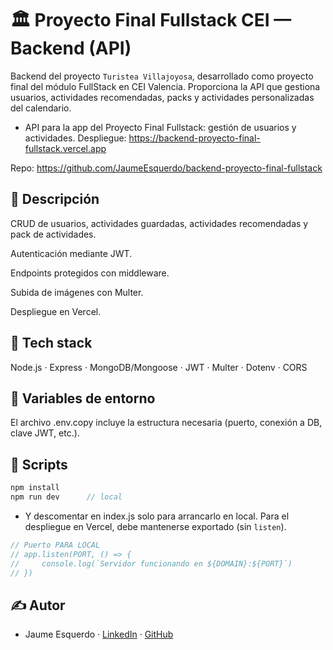 # 🏛 Proyecto Final Fullstack CEI — Backend (API)

Backend del proyecto `Turistea Villajoyosa`, desarrollado como proyecto final del módulo FullStack en CEI Valencia. Proporciona la API que gestiona usuarios, actividades recomendadas, packs y actividades personalizadas del calendario.

- API para la app del Proyecto Final Fullstack: gestión de usuarios y actividades.
Despliegue: https://backend-proyecto-final-fullstack.vercel.app

Repo: https://github.com/JaumeEsquerdo/backend-proyecto-final-fullstack

## 📖 Descripción

CRUD de usuarios, actividades guardadas, actividades recomendadas y pack de actividades.

Autenticación mediante JWT.

Endpoints protegidos con middleware.

Subida de imágenes con Multer.

Despliegue en Vercel.

## 🧱 Tech stack

Node.js · Express · MongoDB/Mongoose · JWT · Multer · Dotenv · CORS

## 🔑 Variables de entorno

El archivo .env.copy incluye la estructura necesaria (puerto, conexión a DB, clave JWT, etc.).

## 🧰 Scripts
```js
npm install
npm run dev      // local
```
- Y descomentar en index.js solo para arrancarlo en local.  Para el despliegue en Vercel, debe mantenerse exportado (sin `listen`).
```js
// Puerto PARA LOCAL
// app.listen(PORT, () => {
//     console.log(`Servidor funcionando en ${DOMAIN}:${PORT}`)
// })
```

## ✍️ Autor

- Jaume Esquerdo · [LinkedIn](https://www.linkedin.com/in/jaume-esquerdo/) · [GitHub](https://github.com/JaumeEsquerdo)